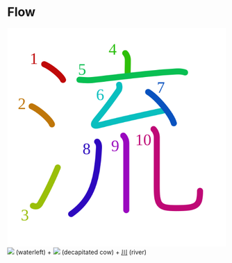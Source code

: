 # Flow
![流](../kanji-colorize/6d41.svg)
![](https://www.kanjidamage.com/assets/radsmall/water-4770d222295684a6fc1b8e8cec486da119e1bcc2eac91d06622b4671e0098359.jpg) (waterleft) + ![](https://www.kanjidamage.com/assets/radsmall/order-rule-32b89b9bd28ad2086b01311815f5483fce223ba87fe0919020f69732725e9b5c.jpg) (decapitated cow) + [川](川.md) (river) 